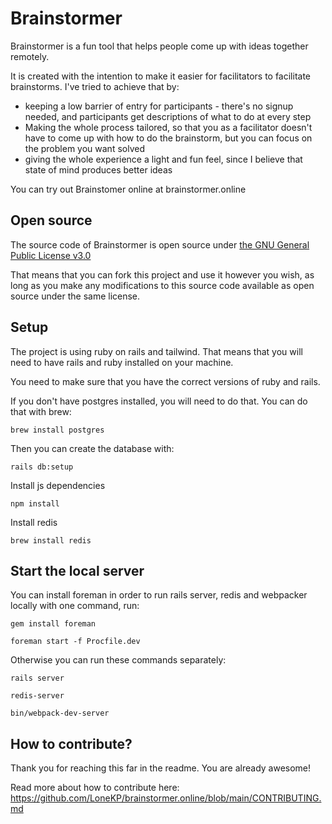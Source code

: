 # Brainstormer

Brainstormer is a fun tool that helps people come up with ideas together remotely. 

It is created with the intention to make it easier for facilitators to facilitate brainstorms. I've tried to achieve that by:

* keeping a low barrier of entry for participants - there's no signup needed, and participants get descriptions of what to do at every step
* Making the whole process tailored, so that you as a facilitator doesn't have to come up with how to do the brainstorm, but you can focus on the problem you want solved
* giving the whole experience a light and fun feel, since I believe that state of mind produces better ideas

You can try out Brainstomer online at brainstormer.online

## Open source

The source code of Brainstormer is open source under [the GNU General Public License v3.0](https://choosealicense.com/licenses/gpl-3.0/#)

That means that you can fork this project and use it however you wish, as long as you make any modifications to this source code available as open source under the same license.

## Setup

The project is using ruby on rails and tailwind. That means that you will need to have rails and ruby installed on your machine. 

You need to make sure that you have the correct versions of ruby and rails. 

If you don't have postgres installed, you will need to do that. You can do that with brew: 

``brew install postgres``

Then you can create the database with:

``rails db:setup``

Install js dependencies

``npm install``

Install redis

``brew install redis``

## Start the local server

You can install foreman in order to run rails server, redis and webpacker locally with one command, run:

``gem install foreman``

``foreman start -f Procfile.dev``

Otherwise you can run these commands separately:

``rails server``

``redis-server``

``bin/webpack-dev-server``


## How to contribute?

Thank you for reaching this far in the readme. You are already awesome!

Read more about how to contribute here: https://github.com/LoneKP/brainstormer.online/blob/main/CONTRIBUTING.md
